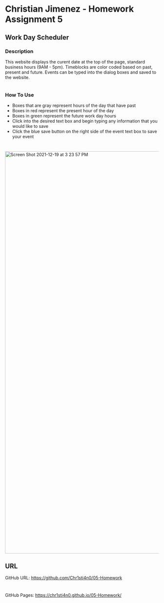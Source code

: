 # Christian Jimenez - Homework Assignment 5

## Work Day Scheduler

### Description
This website displays the curent date at the top of the page, standard business hours (9AM - 5pm). Timeblocks are color coded based on past, present and future. Events can be typed into the dialog boxes and saved to the website.

#

### How To Use
- Boxes that are gray represent hours of the day that have past
- Boxes in red represent the present hour of the day
- Boxes in green represent the future work day hours
- Click into the desired text box and begin typing any information that you would like to save
- Click the blue save button on the right side of the event text box to save your event

#
<img width="1319" alt="Screen Shot 2021-12-19 at 3 23 57 PM" src="https://user-images.githubusercontent.com/92955084/146692964-22e8dec8-0f02-40c1-94eb-580481f0d0e6.png">

## URL
GitHub URL: https://github.com/Chr1sti4n0/05-Homework
#
GitHub Pages: https://chr1sti4n0.github.io/05-Homework/